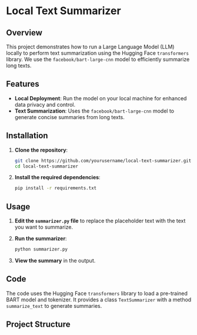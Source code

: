 # Local Text Summarizer

## Overview

This project demonstrates how to run a Large Language Model (LLM) locally to perform text summarization using the Hugging Face `transformers` library. We use the `facebook/bart-large-cnn` model to efficiently summarize long texts.

## Features

- **Local Deployment**: Run the model on your local machine for enhanced data privacy and control.
- **Text Summarization**: Uses the `facebook/bart-large-cnn` model to generate concise summaries from long texts.

## Installation

1. **Clone the repository**:

    ```bash
    git clone https://github.com/yourusername/local-text-summarizer.git
    cd local-text-summarizer
    ```

2. **Install the required dependencies**:

    ```bash
    pip install -r requirements.txt
    ```

## Usage

1. **Edit the `summarizer.py` file** to replace the placeholder text with the text you want to summarize.

2. **Run the summarizer**:

    ```bash
    python summarizer.py
    ```

3. **View the summary** in the output.

## Code

The code uses the Hugging Face `transformers` library to load a pre-trained BART model and tokenizer. It provides a class `TextSummarizer` with a method `summarize_text` to generate summaries. 

## Project Structure

